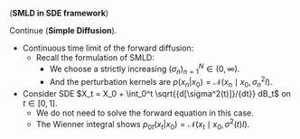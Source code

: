 (**SMLD in SDE framework**)

Continue (**Simple Diffusion**).

- Continuous time limit of the forward diffusion:
  - Recall the formulation of SMLD:
    - We choose a strictly increasing $(\sigma_n)_{n = 1}^N \in (0, \infty)$.
    - And the perturbation kernels are $p(x_n | x_0) = \mathcal N(x_n \mid x_0, \sigma_n^2 I)$.
- Consider SDE $X_t = X_0 + \int_0^t \sqrt{{d[\sigma^2(t)]}/{dt}} dB_t$ on $t \in [0, 1]$.
  - We do not need to solve the forward equation in this case.
  - The Wienner integral shows $p_{0t}(x_t|x_0) = \mathcal N(x_t \mid x_0, \sigma^2(t) I)$.

